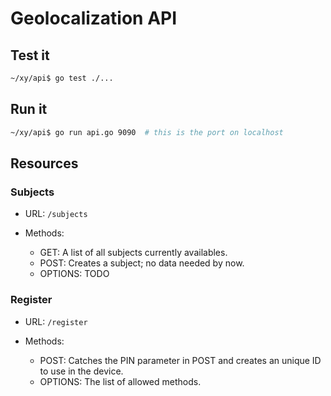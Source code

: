 # Geolocalization API 

## Test it

```bash
~/xy/api$ go test ./...
```

## Run it

```bash
~/xy/api$ go run api.go 9090  # this is the port on localhost
```

## Resources

### Subjects

* URL: `/subjects`
* Methods:

  + GET: A list of all subjects currently availables.
  + POST: Creates a subject; no data needed by now.
  + OPTIONS: TODO

### Register

* URL: `/register`
* Methods:

  + POST: Catches the PIN parameter in POST and creates an unique ID to use in
    the device.
  + OPTIONS: The list of allowed methods.
